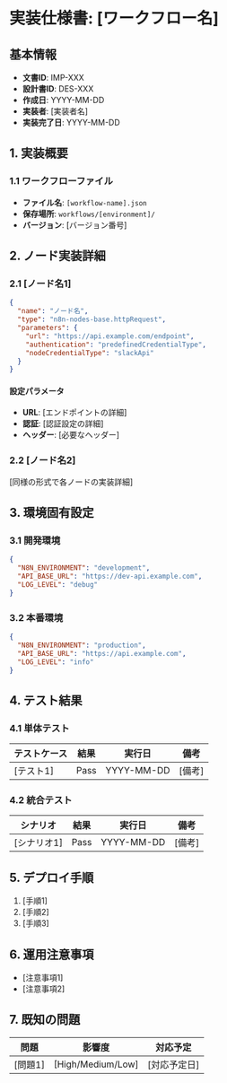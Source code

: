 # 実装仕様書: [ワークフロー名]

## 基本情報
- **文書ID**: IMP-XXX
- **設計書ID**: DES-XXX
- **作成日**: YYYY-MM-DD
- **実装者**: [実装者名]
- **実装完了日**: YYYY-MM-DD

## 1. 実装概要
### 1.1 ワークフローファイル
- **ファイル名**: `[workflow-name].json`
- **保存場所**: `workflows/[environment]/`
- **バージョン**: [バージョン番号]

## 2. ノード実装詳細
### 2.1 [ノード名1]
```json
{
  "name": "ノード名",
  "type": "n8n-nodes-base.httpRequest",
  "parameters": {
    "url": "https://api.example.com/endpoint",
    "authentication": "predefinedCredentialType",
    "nodeCredentialType": "slackApi"
  }
}
```

#### 設定パラメータ
- **URL**: [エンドポイントの詳細]
- **認証**: [認証設定の詳細]
- **ヘッダー**: [必要なヘッダー]

### 2.2 [ノード名2]
[同様の形式で各ノードの実装詳細]

## 3. 環境固有設定
### 3.1 開発環境
```json
{
  "N8N_ENVIRONMENT": "development",
  "API_BASE_URL": "https://dev-api.example.com",
  "LOG_LEVEL": "debug"
}
```

### 3.2 本番環境
```json
{
  "N8N_ENVIRONMENT": "production",
  "API_BASE_URL": "https://api.example.com",
  "LOG_LEVEL": "info"
}
```

## 4. テスト結果
### 4.1 単体テスト
| テストケース | 結果 | 実行日 | 備考 |
|-------------|------|--------|------|
| [テスト1] | Pass | YYYY-MM-DD | [備考] |

### 4.2 統合テスト
| シナリオ | 結果 | 実行日 | 備考 |
|---------|------|--------|------|
| [シナリオ1] | Pass | YYYY-MM-DD | [備考] |

## 5. デプロイ手順
1. [手順1]
2. [手順2]
3. [手順3]

## 6. 運用注意事項
- [注意事項1]
- [注意事項2]

## 7. 既知の問題
| 問題 | 影響度 | 対応予定 |
|------|--------|----------|
| [問題1] | [High/Medium/Low] | [対応予定日] |